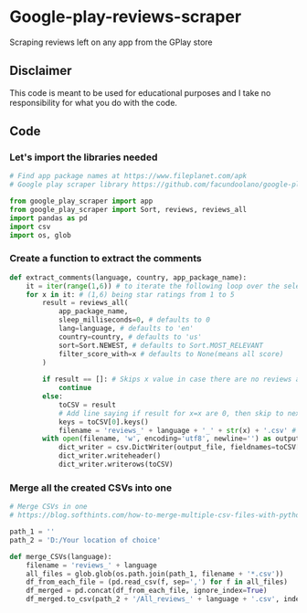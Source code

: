 # Google-play-reviews-scraper
Scraping reviews left on any app from the GPlay store

## Disclaimer
This code is meant to be used for educational purposes and I take no responsibility for what you do with the code.

## Code
### Let's import the libraries needed

```python
# Find app package names at https://www.fileplanet.com/apk
# Google play scraper library https://github.com/facundoolano/google-play-scraper

from google_play_scraper import app
from google_play_scraper import Sort, reviews, reviews_all
import pandas as pd
import csv
import os, glob
```

### Create a function to extract the comments
```python
def extract_comments(language, country, app_package_name):
    it = iter(range(1,6)) # to iterate the following loop over the selected star ratings
    for x in it: # (1,6) being star ratings from 1 to 5
        result = reviews_all(
            app_package_name,
            sleep_milliseconds=0, # defaults to 0
            lang=language, # defaults to 'en'
            country=country, # defaults to 'us'
            sort=Sort.NEWEST, # defaults to Sort.MOST_RELEVANT
            filter_score_with=x # defaults to None(means all score)
        )
    
        if result == []: # Skips x value in case there are no reviews at this score
            continue
        else:
            toCSV = result
            # Add line saying if result for x=x are 0, then skip to next value of x
            keys = toCSV[0].keys()
            filename = 'reviews_' + language + '_' + str(x) + '.csv' # eg. 'reviews_it_5.csv'
        with open(filename, 'w', encoding='utf8', newline='') as output_file:
            dict_writer = csv.DictWriter(output_file, fieldnames=toCSV[0].keys())
            dict_writer.writeheader()
            dict_writer.writerows(toCSV)
```
### Merge all the created CSVs into one
```python
# Merge CSVs in one
# https://blog.softhints.com/how-to-merge-multiple-csv-files-with-python/

path_1 = ''
path_2 = 'D:/Your location of choice'

def merge_CSVs(language):
    filename = 'reviews_' + language
    all_files = glob.glob(os.path.join(path_1, filename + '*.csv'))
    df_from_each_file = (pd.read_csv(f, sep=',') for f in all_files)
    df_merged = pd.concat(df_from_each_file, ignore_index=True)
    df_merged.to_csv(path_2 + '/All_reviews_' + language + '.csv', index=False)
```
